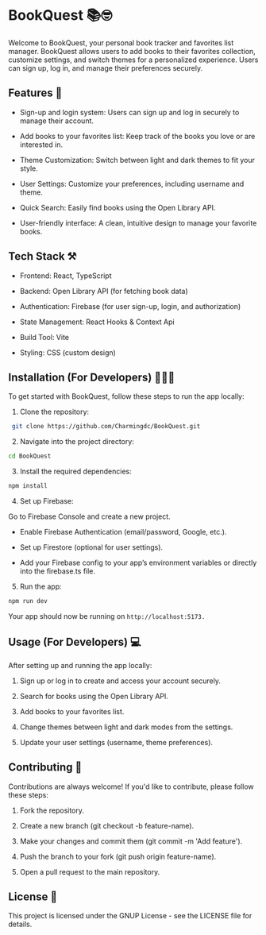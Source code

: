 # BookQuest  📚🤓

Welcome to BookQuest, your personal book tracker and favorites list manager. BookQuest allows users to add books to their favorites collection, customize settings, and switch themes for a personalized experience. Users can sign up, log in, and manage their preferences securely.

## Features 📌

- Sign-up and login system: Users can sign up and log in securely to manage their account.

- Add books to your favorites list: Keep track of the books you love or are interested in.

- Theme Customization: Switch between light and dark themes to fit your style.

- User Settings: Customize your preferences, including username and theme.

- Quick Search: Easily find books using the Open Library API.

- User-friendly interface: A clean, intuitive design to manage your favorite books.


## Tech Stack ⚒️

- Frontend: React, TypeScript

- Backend: Open Library API (for fetching book data)

- Authentication: Firebase (for user sign-up, login, and authorization)

- State Management: React Hooks & Context Api

- Build Tool: Vite

- Styling: CSS (custom design)


## Installation (For Developers) 👨🏼‍💻

To get started with BookQuest, follow these steps to run the app locally:

1. Clone the repository:

```bash
 git clone https://github.com/Charmingdc/BookQuest.git
```


2. Navigate into the project directory:

``` bash
cd BookQuest
```

3. Install the required dependencies:

``` bash
npm install
```

4. Set up Firebase:

Go to Firebase Console and create a new project.

- Enable Firebase Authentication (email/password, Google, etc.).

- Set up Firestore (optional for user settings).

- Add your Firebase config to your app’s environment variables or directly into the firebase.ts file.


5. Run the app:

``` bash
npm run dev
```


Your app should now be running on `http://localhost:5173.`

## Usage (For Developers) 💻

After setting up and running the app locally:

1. Sign up or log in to create and access your account securely.


2. Search for books using the Open Library API.


3. Add books to your favorites list.


4. Change themes between light and dark modes from the settings.


5. Update your user settings (username, theme preferences).



## Contributing 👥

Contributions are always welcome! If you'd like to contribute, please follow these steps:

1. Fork the repository.


2. Create a new branch (git checkout -b feature-name).


3. Make your changes and commit them (git commit -m 'Add feature').


4. Push the branch to your fork (git push origin feature-name).


5. Open a pull request to the main repository.



## License 📑

This project is licensed under the GNUP License - see the LICENSE file for details.
